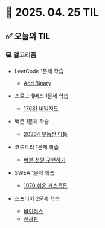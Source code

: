 # 📅 2025. 04. 25 TIL

## ✅ 오늘의 TIL

### 💻 알고리즘

- LeetCode 1문제 학습  
  - [Add Binary](https://leetcode.com/problems/add-binary/submissions/1617661134/)

- 프로그래머스 1문제 학습  
  - [17681 비밀지도](https://school.programmers.co.kr/learn/courses/30/lessons/17681)

- 백준 1문제 학습  
  - [20364 부동산 다툼](https://www.acmicpc.net/problem/20364)

- 코드트리 1문제 학습  
  - [버블 정렬 구현하기](https://www.codetree.ai/ko/trails/complete/curated-cards/challenge-implement-bubble-sort/description)

- SWEA 1문제 학습  
  - [1970 쉬운 거스름돈](https://swexpertacademy.com/main/code/problem/problemDetail.do?contestProbId=AWE_ZXcqAAMDFAV2)

- 소프티어 2문제 학습  
  - [바이러스](https://softeer.ai/practice/6254)  
  - [전광판](https://softeer.ai/practice/6294)
